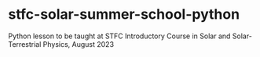 # stfc-solar-summer-school-python
Python lesson to be taught at STFC Introductory Course in Solar and Solar-Terrestrial Physics, August 2023
